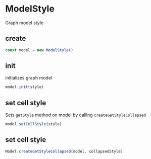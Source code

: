 # ModelStyle

Graph model style

## create

```ts
const model = new ModelStyle()
```

## init

initializes graph model

```ts
model.init(style)
```

## set cell style

Sets `getStyle` method on model by calling `createGetStyleCollapsed`

```ts
model.setCellStyle(style)
```

## set cell style

```ts
Model.createGetStyleCollapsed(model, collapsedStyle)
```